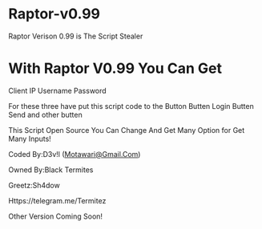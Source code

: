 # Raptor-v0.99
Raptor Verison 0.99 is The Script Stealer

# With Raptor V0.99 You Can Get
Client IP
Username
Password

For these three have put this script code to the Button
Butten Login
Butten Send
and other butten


This Script Open Source You Can Change And Get Many Option for Get Many Inputs!



Coded By:D3v!l (Motawari@Gmail.Com)

Owned By:Black Termites

Greetz:Sh4dow

Https://telegram.me/Termitez


Other Version Coming Soon!
